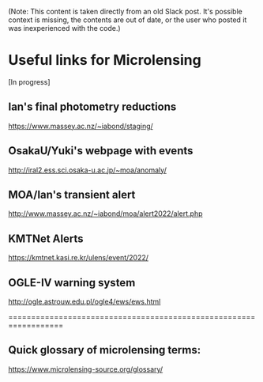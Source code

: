 (Note: This content is taken directly from an old Slack post. It's possible context is missing, the contents are out of date, or the user who posted it was inexperienced with the code.)

# Useful links for Microlensing

[In progress]

## Ian's final photometry reductions
https://www.massey.ac.nz/~iabond/staging/

## OsakaU/Yuki's webpage with events
http://iral2.ess.sci.osaka-u.ac.jp/~moa/anomaly/

## MOA/Ian's transient alert
http://www.massey.ac.nz/~iabond/moa/alert2022/alert.php

## KMTNet Alerts
https://kmtnet.kasi.re.kr/ulens/event/2022/

## OGLE-IV warning system
http://ogle.astrouw.edu.pl/ogle4/ews/ews.html

==================================================================

## Quick glossary of microlensing terms:
https://www.microlensing-source.org/glossary/
